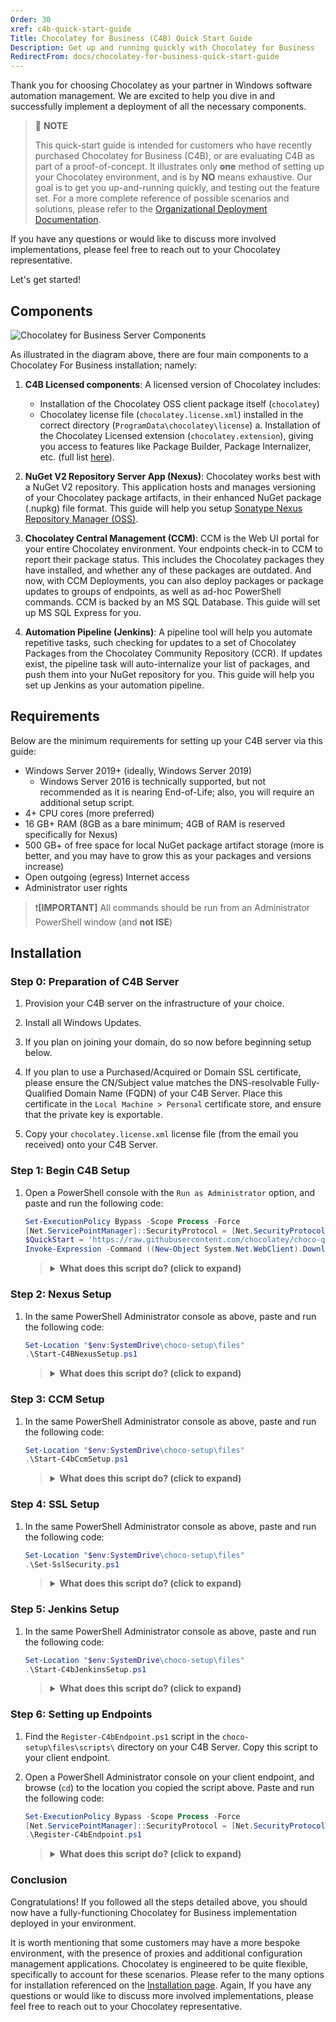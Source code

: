 ```yaml
---
Order: 30
xref: c4b-quick-start-guide
Title: Chocolatey for Business (C4B) Quick Start Guide
Description: Get up and running quickly with Chocolatey for Business
RedirectFrom: docs/chocolatey-for-business-quick-start-guide
---
```


Thank you for choosing Chocolatey as your partner in Windows software automation management. We are excited to help you dive in and successfully implement a deployment of all the necessary components.

> :memo: **NOTE**
>
> This quick-start guide is intended for customers who have recently purchased Chocolatey for Business (C4B), or are evaluating C4B as part of a proof-of-concept.
> It illustrates only **one** method of setting up your Chocolatey environment, and is by **NO** means exhaustive.
> Our goal is to get you up-and-running quickly, and testing out the feature set.
> For a more complete reference of possible scenarios and solutions, please refer to the [Organizational Deployment Documentation](xref:organizational-deployment-guide).

If you have any questions or would like to discuss more involved implementations, please feel free to reach out to your Chocolatey representative.

Let's get started!

## Components

![Chocolatey for Business Server Components](/assets/images/c4b-server.png)

As illustrated in the diagram above, there are four main components to a Chocolatey For Business installation; namely:

1. **C4B Licensed components**: A licensed version of Chocolatey includes:
    * Installation of the Chocolatey OSS client package itself (`chocolatey`)
    * Chocolatey license file (`chocolatey.license.xml`) installed in the correct directory (`ProgramData\chocolatey\license`)
    a. Installation of the Chocolatey Licensed extension (`chocolatey.extension`), giving you access to features like Package Builder, Package Internalizer, etc. (full list [here](https://docs.chocolatey.org/en-us/features/)).
    <p></p>

1. **NuGet V2 Repository Server App (Nexus)**: Chocolatey works best with a NuGet V2 repository. This application hosts and manages versioning of your Chocolatey package artifacts, in their enhanced NuGet package (.nupkg) file format. This guide will help you setup [Sonatype Nexus Repository Manager (OSS)](https://www.sonatype.com/nexus-repository-oss).

1. **Chocolatey Central Management (CCM)**: CCM is the Web UI portal for your entire Chocolatey environment. Your endpoints check-in to CCM to report their package status. This includes the Chocolatey packages they have installed, and whether any of these packages are outdated. And now, with CCM Deployments, you can also deploy packages or package updates to groups of endpoints, as well as ad-hoc PowerShell commands. CCM is backed by an MS SQL Database. This guide will set up MS SQL Express for you.

1. **Automation Pipeline (Jenkins)**: A pipeline tool will help you automate repetitive tasks, such checking for updates to a set of Chocolatey Packages from the Chocolatey Community Repository (CCR). If updates exist, the pipeline task will auto-internalize your list of packages, and push them into your NuGet repository for you. This guide will help you set up Jenkins as your automation pipeline.

## Requirements

Below are the minimum requirements for setting up your C4B server via this guide:
- Windows Server 2019+ (ideally, Windows Server 2019)
    - Windows Server 2016 is technically supported, but not recommended as it is nearing End-of-Life; also, you will require an additional setup script.
- 4+ CPU cores (more preferred)
- 16 GB+ RAM (8GB as a bare minimum; 4GB of RAM is reserved specifically for Nexus)
- 500 GB+ of free space for local NuGet package artifact storage (more is better, and you may have to grow this as your packages and versions increase)
- Open outgoing (egress) Internet access
- Administrator user rights

> :exclamation:**[IMPORTANT]** All commands should be run from an Administrator PowerShell window (and **not ISE**)

## Installation

### Step 0: Preparation of C4B Server

1. Provision your C4B server on the infrastructure of your choice.

1. Install all Windows Updates.

1. If you plan on joining your domain, do so now before beginning setup below.

1. If you plan to use a Purchased/Acquired or Domain SSL certificate, please ensure the CN/Subject value matches the DNS-resolvable Fully-Qualified Domain Name (FQDN) of your C4B Server. Place this certificate in the `Local Machine > Personal` certificate store, and ensure that the private key is exportable.

1. Copy your `chocolatey.license.xml` license file (from the email you received) onto your C4B Server.

### Step 1: Begin C4B Setup

1. Open a PowerShell console with the `Run as Administrator` option, and paste and run the following code:

    ```powershell
    Set-ExecutionPolicy Bypass -Scope Process -Force
    [Net.ServicePointManager]::SecurityProtocol = [Net.SecurityProtocolType]::tls12
    $QuickStart = 'https://raw.githubusercontent.com/chocolatey/choco-quickstart-scripts/main/Start-C4BSetup.ps1'
    Invoke-Expression -Command ((New-Object System.Net.WebClient).DownloadString($QuickStart))
    ```

    > <details>
    > <summary><strong>What does this script do? (click to expand)</strong></summary>
    > <ul class="list-style-type-disc">
    > <li>Install of Chocolatey from https://chocolatey.org</li>
    > <li>Prompt for your C4B license file location, with validation</li>
    > <li>Script to help turn your C4B license into a Chocolatey package</li>
    > <li>Setup of local `choco-setup` directories</li>
    > <li>Download of setup files from "choco-quickstart-scripts" GitHub repo</li>
    > <li>Download of Chocolatey packages required for setup)</li>
    > </ul>
    > </details>

### Step 2: Nexus Setup

1. In the same PowerShell Administrator console as above, paste and run the following code:

    ```powershell
    Set-Location "$env:SystemDrive\choco-setup\files"
    .\Start-C4BNexusSetup.ps1
    ```

    > <details>
    > <summary><strong>What does this script do? (click to expand)</strong></summary>
    > <ul class="list-style-type-disc">
    > <li>Installs Sonatype Nexus Repository Manager OSS instance</li>
    > <li>Prompt for your C4B license file location, with validation</li>
    > <li>Cleans up all demo repositories on Nexus</li>
    > <li>Creates a `ChocolateyInternal` NuGet repository</li>
    > <li>Creates a `ChocolateyTest` NuGet repository</li>
    > <li>Creates a `choco-install` raw repository</li>
    > <li>Sets up `ChocolateyInternal` on C4B Server as source, with API key</li>
    > <li>Sets up firewall rule for repository access</li>
    > <li>Installs MS Edge, and disable first-run experience</li>
    > <li>Outputs data to JSON to pass between scripts</li>
    > </ul>
    > </details>

### Step 3: CCM Setup

1. In the same PowerShell Administrator console as above, paste and run the following code:

    ```powershell
    Set-Location "$env:SystemDrive\choco-setup\files"
    .\Start-C4bCcmSetup.ps1
    ```

    > <details>
    > <summary><strong>What does this script do? (click to expand)</strong></summary>
    > <ul class="list-style-type-disc">
    > <li>Installs MS SQL Express</li>
    > <li>Creates `ChocolateyManagement` database, and adds appropriate `ChocoUser` permissions</li>
    > <li>Installs all 3 CCM packages (`database, service, web`), with correct parameters</li>
    > <li>Outputs data to JSON to pass between scripts</li>
    > </ul>
    > </details>

### Step 4: SSL Setup

1. In the same PowerShell Administrator console as above, paste and run the following code:

    ```powershell
    Set-Location "$env:SystemDrive\choco-setup\files"
    .\Set-SslSecurity.ps1
    ```

    > <details>
    > <summary><strong>What does this script do? (click to expand)</strong></summary>
    > <ul class="list-style-type-disc">
    > <li>Adds SSL certificate configuration for Nexus and CCM Web</li>
    > <li>Outputs data to JSON to pass between scripts</li>
    > <li>Generates a `Register-C4bEndpoint.ps1` script for you to easily set up endpoint clients</li>
    > <li>Outputs data to JSON to pass between scripts</li>
    > </ul>
    > </details>

### Step 5: Jenkins Setup

1. In the same PowerShell Administrator console as above, paste and run the following code:

    ```powershell
    Set-Location "$env:SystemDrive\choco-setup\files"
    .\Start-C4bJenkinsSetup.ps1
    ```

    > <details>
    > <summary><strong>What does this script do? (click to expand)</strong></summary>
    > <ul class="list-style-type-disc">
    > <li>Installs Jenkins package (pinned to a specific version)</li>
    > <li>Updates Jenkins plugins</li>
    > <li>Configures pre-downloaded Jenkins scripts for Package Internalizer automation</li>
    > <li>Sets up pre-defined Jenkins jobs for the scripts above</li>
    > <li>Auto-opens web portals for CCM, Nexus, and Jenkins in your web browser</li>
    > <li>Outputs data to JSON to pass between scripts</li>
    > </ul>
    > </details>

### Step 6: Setting up Endpoints

1. Find the `Register-C4bEndpoint.ps1` script in the `choco-setup\files\scripts\` directory on your C4B Server. Copy this script to your client endpoint.

1. Open a PowerShell Administrator console on your client endpoint, and browse (`cd`) to the location you copied the script above. Paste and run the following code:

    ```powershell
    Set-ExecutionPolicy Bypass -Scope Process -Force
    [Net.ServicePointManager]::SecurityProtocol = [Net.SecurityProtocolType]::tls12
    .\Register-C4bEndpoint.ps1
    ```

    > <details>
    > <summary><strong>What does this script do? (click to expand)</strong></summary>
    > <ul class="list-style-type-disc">
    > <li>Installs Chocolatey client (`chocolatey`), using a script from your raw "`choco-install`" repository</li>
    > <li>Runs the `ClientSetup.ps1` script from your raw "`choco-install`" repository, which does the following:</li>
    > <li>- Licenses Chocolatey by installing the license package (`chocolatey-license`) created during QDE setup</li>
    > <li>- Installs the Chocolatey Licensed Extension (`chocolatey.extension`) without context menus</li>
    > <li>- Configures ChocolateyInternal source</li>
    > <li>- Disables access to the `chocolatey` public Chocolatey Community Repository (CCR)</li>
    > <li>- Configures Self-Service mode and installs Chocolatey GUI (`chocolateygui`)</li>
    > <li>- - Configures Central Management (CCM) check-in, and opts endpoints into CCM Deployments</li>
    > </ul>
    > </details>

### Conclusion

Congratulations! If you followed all the steps detailed above, you should now have a fully-functioning Chocolatey for Business implementation deployed in your environment.

It is worth mentioning that some customers may have a more bespoke environment, with the presence of proxies and additional configuration management applications. Chocolatey is engineered to be quite flexible, specifically to account for these scenarios. Please refer to the many options for installation referenced on the [Installation page](xref:setup-licensed#more-install-options). Again, If you have any questions or would like to discuss more involved implementations, please feel free to reach out to your Chocolatey representative.
